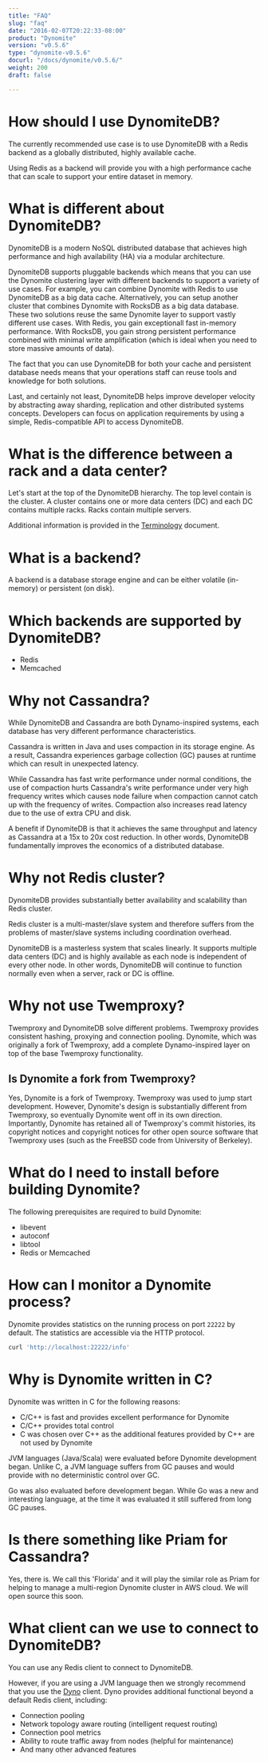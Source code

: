 ```yaml
---
title: "FAQ"
slug: "faq"
date: "2016-02-07T20:22:33-08:00"
product: "Dynomite"
version: "v0.5.6"
type: "dynomite-v0.5.6"
docurl: "/docs/dynomite/v0.5.6/"
weight: 200
draft: false

---
```


# How should I use DynomiteDB?

The currently recommended use case is to use DynomiteDB with a Redis backend as a globally distributed, highly available cache.

Using Redis as a backend will provide you with a high performance cache that can scale to support your entire dataset in memory.

# What is different about DynomiteDB?

DynomiteDB is a modern NoSQL distributed database that achieves high performance and high availability (HA) via a modular architecture.

DynomiteDB supports pluggable backends which means that you can use the Dynomite clustering layer with different backends to support a variety of use cases. For example, you can combine Dynomite with Redis to use DynomiteDB as a big data cache. Alternatively, you can setup another cluster that combines Dynomite with RocksDB as a big data database. These two solutions reuse the same Dynomite layer to support vastly different use cases. With Redis, you gain exceptionall fast in-memory performance. With RocksDB, you gain strong persistent performance combined with minimal write amplification (which is ideal when you need to store massive amounts of data).

The fact that you can use DynomiteDB for both your cache and persistent database needs means that your operations staff can reuse tools and knowledge for both solutions.

Last, and certainly not least, DynomiteDB helps improve developer velocity by abstracting away sharding, replication and other distributed systems concepts. Developers can focus on application requirements by using a simple, Redis-compatible API to access DynomiteDB.

# What is the difference between a rack and a data center?

Let's start at the top of the DynomiteDB hierarchy. The top level contain is the cluster. A cluster contains one or more data centers (DC) and each DC contains multiple racks. Racks contain multiple servers.

Additional information is provided in the <a href="../terminology/">Terminology</a> document.

# What is a backend?

A backend is a database storage engine and can be either volatile (in-memory) or persistent (on disk).

# Which backends are supported by DynomiteDB?

- Redis
- Memcached

# Why not Cassandra?

While DynomiteDB and Cassandra are both Dynamo-inspired systems, each database has very different performance characteristics.  

Cassandra is written in Java and uses compaction in its storage engine. As a result, Cassandra experiences garbage collection (GC) pauses at runtime which can result in unexpected latency.

While Cassandra has fast write performance under normal conditions, the use of compaction hurts Cassandra's write performance under very high frequency writes which causes node failure when compaction cannot catch up with the frequency of writes. Compaction also increases read latency due to the use of extra CPU and disk.

A benefit if DynomiteDB is that it achieves the same throughput and latency as Cassandra at a 15x to 20x cost reduction. In other words, DynomiteDB fundamentally improves the economics of a distributed database.

# Why not Redis cluster?

DynomiteDB provides substantially better availability and scalability than Redis cluster.

Redis cluster is a multi-master/slave system and therefore suffers from the problems of master/slave systems including coordination overhead.

DynomiteDB is a masterless system that scales linearly. It supports multiple data centers (DC) and is highly available as each node is independent of every other node. In other words, DynomiteDB will continue to function normally even when a server, rack or DC is offline.

# Why not use Twemproxy?

Twemproxy and DynomiteDB solve different problems. Twemproxy provides consistent hashing, proxying and connection pooling. Dynomite, which was originally a fork of Twemproxy, add a complete Dynamo-inspired layer on top of the base Twemproxy functionality.

## Is Dynomite a fork from Twemproxy?

Yes, Dynomite is a fork of Twemproxy. Twemproxy was used to jump start development. However, Dynomite's design is substantially different from Twemproxy, so eventually Dynomite went off in its own direction. Importantly, Dynomite has retained all of Twemproxy's commit histories, its copyright notices and copyright notices for other open source software that Twemproxy uses (such as the FreeBSD code from University of Berkeley).

# What do I need to install before building Dynomite?

The following prerequisites are required to build Dynomite:

- libevent
- autoconf
- libtool
- Redis or Memcached

# How can I monitor a Dynomite process?

Dynomite provides statistics on the running process on port `22222` by default. The statistics are accessible via the HTTP protocol.

```bash
curl 'http://localhost:22222/info'
```

# Why is Dynomite written in C?

Dynomite was written in C for the following reasons:

- C/C++ is fast and provides excellent performance for Dynomite
- C/C++ provides total control
- C was chosen over C++ as the additional features provided by C++ are not used by Dynomite

JVM languages (Java/Scala) were evaluated before Dynomite development began. Unlike C, a JVM language suffers from GC pauses and would provide with no deterministic control over GC.

Go was also evaluated before development began. While Go was a new and interesting language, at the time it was evaluated it still suffered from long GC pauses.

# Is there something like Priam for Cassandra?

Yes, there is. We call this 'Florida' and it will play the similar role as Priam for helping to manage a multi-region Dynomite cluster in AWS cloud. We will open source this soon.

# What client can we use to connect to DynomiteDB?

You can use any Redis client to connect to DynomiteDB.

However, if you are using a JVM language then we strongly recommend that you use the <a href="http://github.com/Netflix/dyno" target="_blank">Dyno</a> client. Dyno provides additional functional beyond a default Redis client, including:

- Connection pooling
- Network topology aware routing (intelligent request routing)
- Connection pool metrics
- Ability to route traffic away from nodes (helpful for maintenance)
- And many other advanced features
